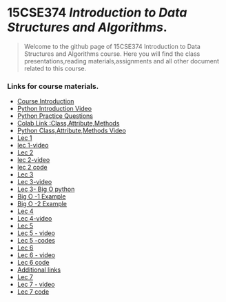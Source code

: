 # 15CSE374 _Introduction to Data Structures and Algorithms_.
> Welcome to the github page of 15CSE374 Introduction to Data Structures and Algorithms course. Here you will find the class presentations,reading materials,assignments and all other document related to this course.

### Links for course materials.
- [Course Introduction][intro_pdf]
- [Python Introduction Video][python_vid]
- [Python Practice Questions][python_folder]
- [Colab Link :Class,Attribute,Methods][colab-link]
- [Python Class,Attribute,Methods Video][oop-video]
- [Lec 1][Lec-1 pdf]
- [lec 1-video][lec1_vid]
- [Lec 2][Lec-2 pdf]
- [lec 2-video][lec2_vid]
- [lec 2 code][codeL2]
- [Lec 3][Lec-3 pdf]
- [Lec 3-video][lec3_vid]
- [Lec 3- Big O python ][lecBigOvid]
- [Big O -1 Example ][bigO1]
- [Big O -2 Example ][bigO2]
- [Lec 4][lec4]
- [Lec 4-video][lec4_vid]
- [Lec 5][lec5]
- [Lec 5 - video][lec5_vid]
- [Lec 5 -codes][l5code]
- [Lec 6][lec6]
- [Lec 6 - video][l6vid]
- [Lec 6 code][l6code]
- [Additional links][links]
- [Lec 7][lec7]
- [Lec 7 - video][l7vid]
- [Lec 7 code][l7code]


[intro_pdf]:https://github.com/sarathtv/15CSE374-Intro-to-DS-Algorithms/blob/master/Presentations/15CSE374_Course_Intro.pdf
[python_vid]:https://youtu.be/4rvwGXWytWQ
[python_folder]:https://github.com/sarathtv/15CSE374-Intro-to-DS-Algorithms/tree/master/Additional%20Content/Python
[colab-link]:https://colab.research.google.com/drive/1ixO5ouS-j_WmOzqatAa3BmMn4sjn8DME?usp=sharing
[oop-video]:https://youtu.be/odT-oO7JphU
[Lec-1 pdf]:https://github.com/sarathtv/15CSE374-Intro-to-DS-Algorithms/blob/master/Presentations/15CSE374_Lec_1.pdf
[lec1_vid]:https://youtu.be/6kfRyVOx7n0

[Lec-2 pdf]:https://github.com/sarathtv/15CSE374-Intro-to-DS-Algorithms/blob/master/Presentations/15CSE374_Lec_2.pdf
[lec2_vid]:https://youtu.be/HfkKFy8AKxY
[codeL2]:https://github.com/sarathtv/15CSE374-Intro-to-DS-Algorithms/tree/master/Additional%20Content/Lec%202

[Lec-3 pdf]:https://github.com/sarathtv/15CSE374-Intro-to-DS-Algorithms/blob/master/Presentations/15CSE374_Lec_3.pdf
[lec3_vid]:https://youtu.be/H4rlm1s_ksI

[lecBigOvid]:https://youtu.be/h1c4E9vzQtc
[bigO1]:https://github.com/sarathtv/15CSE374-Intro-to-DS-Algorithms/blob/master/Presentations/15CSE374_Lec_3-Prac_Big-O-1.pdf
[bigO2]:https://github.com/sarathtv/15CSE374-Intro-to-DS-Algorithms/blob/master/Presentations/15CSE374_Lec_3-Prac_Big-O-2.pdf

[lec4]:https://github.com/sarathtv/15CSE374-Intro-to-DS-Algorithms/blob/master/Presentations/15CSE374_Lec_4.pdf
[lec4_vid]:https://youtu.be/dh_bK4qCWKk

[lec5]:https://github.com/sarathtv/15CSE374-Intro-to-DS-Algorithms/blob/master/Presentations/15CSE374_Lec_5.pdf

[lec5_vid]:https://youtu.be/klbXj6pVd3s

[l5code]:https://github.com/sarathtv/15CSE374-Intro-to-DS-Algorithms/tree/master/Additional%20Content/Lec%205

[lec6]:https://github.com/sarathtv/15CSE374-Intro-to-DS-Algorithms/blob/master/Presentations/15CSE374_Lec_6.pdf
[l6vid]:https://youtu.be/dLTpO4dEFV8
[l6code]:https://github.com/sarathtv/15CSE374-Intro-to-DS-Algorithms/tree/master/Additional%20Content/Lec%206

[links]:https://github.com/sarathtv/15CSE374-Intro-to-DS-Algorithms/blob/master/Additional%20Content/Additional%20Theory%20links.pdf


[lec7]:https://github.com/sarathtv/15CSE374-Intro-to-DS-Algorithms/blob/master/Presentations/15CSE374_Lec_7.pdf
[l7vid]:https://youtu.be/NV5MijK0f80
[l7code]:https://github.com/sarathtv/15CSE374-Intro-to-DS-Algorithms/tree/master/Additional%20Content/Lec%207